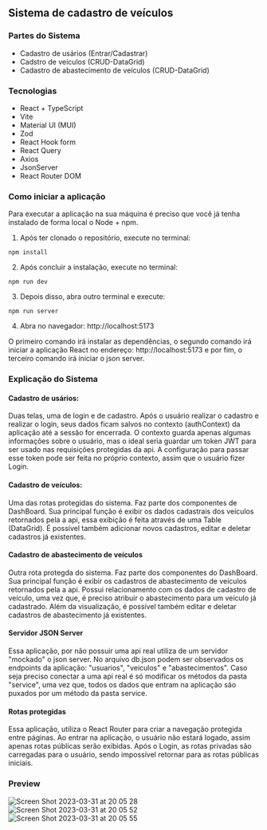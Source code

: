 ## Sistema de cadastro de veículos

### Partes do Sistema

- Cadastro de usários (Entrar/Cadastrar)
- Cadstro de veículos (CRUD-DataGrid)
- Cadastro de abastecimento de veículos (CRUD-DataGrid)

### Tecnologias

- React + TypeScript
- Vite
- Material UI (MUI)
- Zod
- React Hook form
- React Query
- Axios
- JsonServer
- React Router DOM

### Como iniciar a aplicação

Para executar a aplicação na sua máquina é preciso que você já tenha instalado de forma local o Node + npm.

1. Após ter clonado o repositório, execute no terminal:

```console
npm install
```

2. Após concluir a instalação, execute no terminal:

```console
npm run dev
```

3. Depois disso, abra outro terminal e execute:

```console
npm run server
```

4. Abra no navegador: http://localhost:5173

O primeiro comando irá instalar as dependências, o segundo comando irá iniciar a aplicação React no endereço: http://localhost:5173 e por fim, o terceiro comando irá iniciar o json server.

### Explicação do Sistema

#### Cadastro de usários:

Duas telas, uma de login e de cadastro. Após o usuário realizar o cadastro e realizar o login, seus dados ficam salvos no contexto (authContext) da aplicação até a sessão for encerrada. O contexto guarda apenas algumas informações sobre o usuário, mas o ideal seria guardar um token JWT para ser usado nas requisições protegidas da api. A configuração para passar esse token pode ser feita no próprio contexto, assim que o usuário fizer Login.

#### Cadastro de veículos:

Uma das rotas protegidas do sistema. Faz parte dos componentes de DashBoard. Sua principal função é exibir os dados cadastrais dos veículos retornados pela a api, essa exibição é feita através de uma Table (DataGrid). É possível também adicionar novos cadastros, editar e deletar cadastros já existentes.

#### Cadastro de abastecimento de veículos

Outra rota protegda do sistema. Faz parte dos componentes do DashBoard. Sua principal função é exibir os cadastros de abastecimento de veículos retornados pela a api. Possui relacionamento com os dados de cadastro de veículo, uma vez que, é preciso atribuir o abastecimento para um veículo já cadastrado. Além da visualização, é possível também editar e deletar cadastros de abastecimento já existentes.

#### Servidor JSON Server

Essa aplicação, por não possuir uma api real utiliza de um servidor "mockado" o json server. No arquivo db.json podem ser observados os endpoints da aplicação: "usuarios", "veiculos" e "abastecimentos". Caso seja preciso conectar a uma api real é só modificar os métodos da pasta "service", uma vez que, todos os dados que entram na aplicação são puxados por um método da pasta service.

#### Rotas protegidas

Essa aplicação, utiliza o React Router para criar a navegação protegida entre páginas. Ao entrar na aplicação, o usuário não estará logado, assim apenas rotas públicas serão exibidas. Após o Login, as rotas privadas são carregadas para o usuário, sendo impossível retornar para as rotas públicas iniciais.

### Preview
![Screen Shot 2023-03-31 at 20 05 28](https://user-images.githubusercontent.com/90735982/229247857-ea4ac8c9-097c-4567-a8c5-145556821063.png)
![Screen Shot 2023-03-31 at 20 05 52](https://user-images.githubusercontent.com/90735982/229247911-a878a505-9ccf-4efb-b1ba-579f5f164a59.png)
![Screen Shot 2023-03-31 at 20 05 55](https://user-images.githubusercontent.com/90735982/229248143-67d586bd-d508-4ca3-a2c0-93f8a9b77abf.png)
